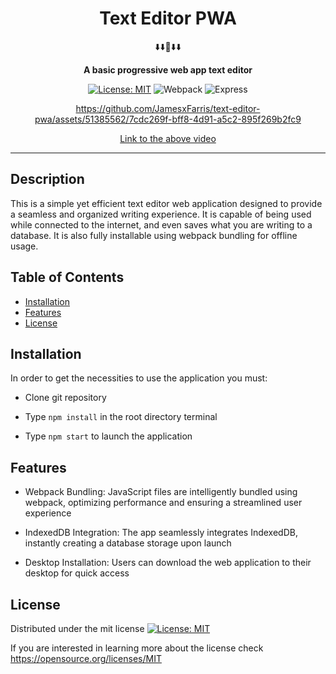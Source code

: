 <div align="center">
<h1 align="center"> Text Editor PWA </h1>
 ⬇️⬇️📝⬇️⬇️
<br>
  
<strong> A basic progressive web app text editor </strong>

[![License: MIT](https://img.shields.io/badge/License-MIT-yellow.svg)](https://opensource.org/licenses/MIT)
![Webpack](https://img.shields.io/badge/Webpack-8DD6F9?style=for-the-badge&logo=Webpack&logoColor=white)
![Express](https://img.shields.io/badge/Express%20js-000000?style=for-the-badge&logo=express&logoColor=white)

https://github.com/JamesxFarris/text-editor-pwa/assets/51385562/7cdc269f-bff8-4d91-a5c2-895f269b2fc9

[Link to the above video](https://github.com/JamesxFarris/text-editor-pwa/issues/1)

</div>
<hr>

## Description

This is a simple yet efficient text editor web application designed to provide a seamless and organized writing experience. It is capable of being used while connected to the internet, and even saves what you are writing to a database. It is also fully installable using webpack bundling for offline usage.

## Table of Contents

- [Installation](#installation)
- [Features](#features)
- [License](#license)

## Installation

In order to get the necessities to use the application you must:

- Clone git repository
  
- Type `npm install` in the root directory terminal
  
- Type `npm start` to launch the application

## Features

- Webpack Bundling: JavaScript files are intelligently bundled using webpack, optimizing performance and ensuring a streamlined user experience

- IndexedDB Integration: The app seamlessly integrates IndexedDB, instantly creating a database storage upon launch

- Desktop Installation: Users can download the web application to their desktop for quick access
  

## License

Distributed under the mit license [![License: MIT](https://img.shields.io/badge/License-MIT-yellow.svg)](https://opensource.org/licenses/MIT)

If you are interested in learning more about the license check https://opensource.org/licenses/MIT
